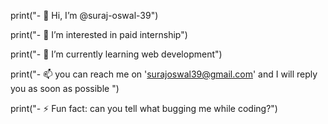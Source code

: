 print("- 👋 Hi, I’m @suraj-oswal-39")

print("- 👀 I’m interested in paid internship")

print("- 🌱 I’m currently learning web development")

print("- 📫 you can reach me on 'surajoswal39@gmail.com' and I will reply you as soon as possible ")

print("- ⚡ Fun fact: can you tell what bugging me while coding?")
